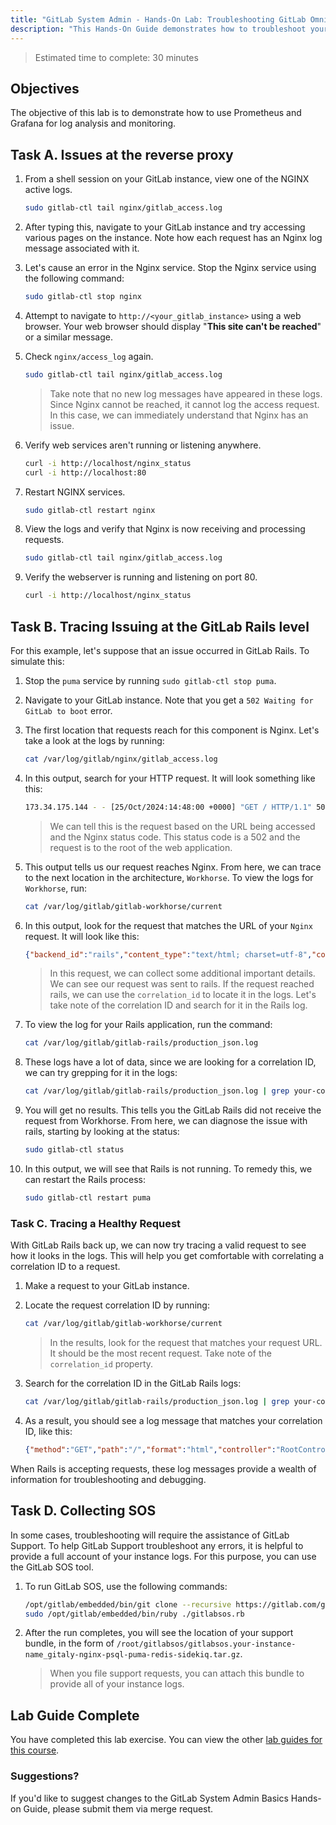 ```yaml
---
title: "GitLab System Admin - Hands-On Lab: Troubleshooting GitLab Omnibus"
description: "This Hands-On Guide demonstrates how to troubleshoot your GitLab Omnibus instance"
---
```


> Estimated time to complete: 30 minutes

## Objectives

The objective of this lab is to demonstrate how to use Prometheus and Grafana for log analysis and monitoring.

## Task A. Issues at the reverse proxy

1. From a shell session on your GitLab instance, view one of the NGINX active logs.

   ```bash
   sudo gitlab-ctl tail nginx/gitlab_access.log
   ```

1. After typing this, navigate to your GitLab instance and try accessing various pages on the instance. Note how each request has an Nginx log message associated with it.

1. Let's cause an error in the Nginx service. Stop the Nginx service using the following command:

   ```bash
   sudo gitlab-ctl stop nginx
   ```

1. Attempt to navigate to `http://<your_gitlab_instance>` using a web browser. Your web browser should display "**This site can't be reached**" or a similar message.

1. Check `nginx/access_log` again.

   ```bash
   sudo gitlab-ctl tail nginx/gitlab_access.log
   ```

    > Take note that no new log messages have appeared in these logs. Since Nginx cannot be reached, it cannot log the access request. In this case, we can immediately understand that Nginx has an issue.

1. Verify web services aren't running or listening anywhere.

   ```bash
   curl -i http://localhost/nginx_status
   curl -i http://localhost:80
   ```

1. Restart NGINX services.

   ```bash
   sudo gitlab-ctl restart nginx
   ```

1. View the logs and verify that Nginx is now receiving and processing requests.

   ```bash
   sudo gitlab-ctl tail nginx/gitlab_access.log
   ```

1. Verify the webserver is running and listening on port 80.

   ```bash
   curl -i http://localhost/nginx_status
   ```

## Task B. Tracing Issuing at the GitLab Rails level

For this example, let's suppose that an issue occurred in GitLab Rails. To simulate this:

1. Stop the `puma` service by running `sudo gitlab-ctl stop puma`.

1. Navigate to your GitLab instance. Note that you get a `502 Waiting for GitLab to boot` error.

1. The first location that requests reach for this component is Nginx. Let's take a look at the logs by running:

    ```bash
    cat /var/log/gitlab/nginx/gitlab_access.log
    ```

1. In this output, search for your HTTP request. It will look something like this:

    ```bash
    173.34.175.144 - - [25/Oct/2024:14:48:00 +0000] "GET / HTTP/1.1" 502 2026 "http://34.56.107.198/" "Mozilla/5.0 (Macintosh; Intel Mac OS X 10_15_7) AppleWebKit/537.36 (KHTML, like Gecko) Chrome/129.0.0.0 Safari/537.36" -
    ```

    > We can tell this is the request based on the URL being accessed and the Nginx status code. This status code is a 502 and the request is to the root of the web application.

1. This output tells us our request reaches Nginx. From here, we can trace to the next location in the architecture, `Workhorse`. To view the logs for `Workhorse`, run:

    ```bash
    cat /var/log/gitlab/gitlab-workhorse/current
    ```

1. In this output, look for the request that matches the URL of your `Nginx` request. It will look like this:

    ```json
    {"backend_id":"rails","content_type":"text/html; charset=utf-8","correlation_id":"01JB22H7ENN72DH5XNMTB2170Z","duration_ms":0,"host":"34.56.107.198","level":"info","method":"GET","msg":"access","proto":"HTTP/1.1","referrer":"http://34.56.107.198/","remote_addr":"173.34.175.144:0","remote_ip":"173.34.175.144","route":"","route_id":"default","status":502,"system":"http","time":"2024-10-25T14:50:49Z","ttfb_ms":0,"uri":"/favicon.ico","user_agent":"Mozilla/5.0 (Macintosh; Intel Mac OS X 10_15_7) AppleWebKit/537.36 (KHTML, like Gecko) Chrome/129.0.0.0 Safari/537.36","written_bytes":2026}
    ```

    > In this request, we can collect some additional important details. We can see our request was sent to rails. If the request reached rails, we can use the `correlation_id` to locate it in the logs. Let's take note of the correlation ID and search for it in the Rails log.

1. To view the log for your Rails application, run the command:

    ```bash
    cat /var/log/gitlab/gitlab-rails/production_json.log
    ```

1. These logs have a lot of data, since we are looking for a correlation ID, we can try grepping for it in the logs:

    ```bash
    cat /var/log/gitlab/gitlab-rails/production_json.log | grep your-correlation-id
    ```

1. You will get no results. This tells you the GitLab Rails did not receive the request from Workhorse. From here, we can diagnose the issue with rails, starting by looking at the status:

    ```bash
    sudo gitlab-ctl status
    ```

1. In this output, we will see that Rails is not running. To remedy this, we can restart the Rails process:

    ```bash
    sudo gitlab-ctl restart puma
    ```

### Task C. Tracing a Healthy Request

With GitLab Rails back up, we can now try tracing a valid request to see how it looks in the logs. This will help you get comfortable with correlating a correlation ID to a request.

1. Make a request to your GitLab instance.

1. Locate the request correlation ID by running:

    ```bash
    cat /var/log/gitlab/gitlab-workhorse/current
    ```

    > In the results, look for the request that matches your request URL. It should be the most recent request. Take note of the `correlation_id` property.

1. Search for the correlation ID in the GitLab Rails logs:

    ```bash
    cat /var/log/gitlab/gitlab-rails/production_json.log | grep your-correlation-id
    ```

1. As a result, you should see a log message that matches your correlation ID, like this:

    ```json
    {"method":"GET","path":"/","format":"html","controller":"RootController","action":"index","status":200,"time":"2024-10-25T15:05:43.089Z","params":[],"correlation_id":"01JB23CG5BM7X1KDDKX5DZ2RCK","meta.caller_id":"RootController#index","meta.feature_category":"groups_and_projects","meta.remote_ip":"173.34.175.144","meta.user":"root","meta.user_id":1,"meta.client_id":"user/1","remote_ip":"173.34.175.144","user_id":1,"username":"root","ua":"Mozilla/5.0 (Macintosh; Intel Mac OS X 10_15_7) AppleWebKit/537.36 (KHTML, like Gecko) Chrome/129.0.0.0 Safari/537.36","queue_duration_s":0.036988,"request_urgency":"low","target_duration_s":5,"redis_calls":68,"redis_allowed_cross_slot_calls":5,"redis_duration_s":0.012599,"redis_read_bytes":7048,"redis_write_bytes":5562,"redis_cache_calls":25,"redis_cache_allowed_cross_slot_calls":3,"redis_cache_duration_s":0.004691,"redis_cache_read_bytes":1971,"redis_cache_write_bytes":2244,"redis_db_load_balancing_calls":3,"redis_db_load_balancing_duration_s":0.000548,"redis_db_load_balancing_write_bytes":104,"redis_feature_flag_calls":31,"redis_feature_flag_duration_s":0.005347,"redis_feature_flag_read_bytes":4694,"redis_feature_flag_write_bytes":2526,"redis_repository_cache_calls":3,"redis_repository_cache_duration_s":0.000853,"redis_repository_cache_read_bytes":203,"redis_repository_cache_write_bytes":79,"redis_sessions_calls":6,"redis_sessions_allowed_cross_slot_calls":2,"redis_sessions_duration_s":0.00116,"redis_sessions_read_bytes":180,"redis_sessions_write_bytes":609,"db_count":52,"db_write_count":0,"db_cached_count":11,"db_txn_count":0,"db_replica_txn_count":0,"db_primary_txn_count":0,"db_main_txn_count":0,"db_ci_txn_count":0,"db_main_replica_txn_count":0,"db_ci_replica_txn_count":0,"db_replica_count":0,"db_primary_count":52,"db_main_count":52,"db_ci_count":0,"db_main_replica_count":0,"db_ci_replica_count":0,"db_replica_write_count":0,"db_primary_write_count":0,"db_main_write_count":0,"db_ci_write_count":0,"db_main_replica_write_count":0,"db_ci_replica_write_count":0,"db_replica_cached_count":0,"db_primary_cached_count":11,"db_main_cached_count":11,"db_ci_cached_count":0,"db_main_replica_cached_count":0,"db_ci_replica_cached_count":0,"db_replica_wal_count":0,"db_primary_wal_count":0,"db_main_wal_count":0,"db_ci_wal_count":0,"db_main_replica_wal_count":0,"db_ci_replica_wal_count":0,"db_replica_wal_cached_count":0,"db_primary_wal_cached_count":0,"db_main_wal_cached_count":0,"db_ci_wal_cached_count":0,"db_main_replica_wal_cached_count":0,"db_ci_replica_wal_cached_count":0,"db_replica_txn_max_duration_s":0.0,"db_primary_txn_max_duration_s":0.0,"db_main_txn_max_duration_s":0.0,"db_ci_txn_max_duration_s":0.0,"db_main_replica_txn_max_duration_s":0.0,"db_ci_replica_txn_max_duration_s":0.0,"db_replica_txn_duration_s":0.0,"db_primary_txn_duration_s":0.0,"db_main_txn_duration_s":0.0,"db_ci_txn_duration_s":0.0,"db_main_replica_txn_duration_s":0.0,"db_ci_replica_txn_duration_s":0.0,"db_replica_duration_s":0.0,"db_primary_duration_s":0.039,"db_main_duration_s":0.039,"db_ci_duration_s":0.0,"db_main_replica_duration_s":0.0,"db_ci_replica_duration_s":0.0,"cpu_s":0.225071,"mem_objects":91945,"mem_bytes":8675485,"mem_mallocs":19041,"mem_total_bytes":12353285,"pid":239709,"worker_id":"puma_2","rate_limiting_gates":[],"db_duration_s":0.02908,"view_duration_s":0.11937,"duration_s":0.20995}
    ```

When Rails is accepting requests, these log messages provide a wealth of information for troubleshooting and debugging.

## Task D. Collecting SOS

In some cases, troubleshooting will require the assistance of GitLab Support. To help GitLab Support troubleshoot any errors, it is helpful to provide a full account of your instance logs. For this purpose, you can use the GitLab SOS tool.

1. To run GitLab SOS, use the following commands:

    ```bash
    /opt/gitlab/embedded/bin/git clone --recursive https://gitlab.com/gitlab-com/support/toolbox/gitlabsos.git && cd gitlabsos
    sudo /opt/gitlab/embedded/bin/ruby ./gitlabsos.rb
    ```

1. After the run completes, you will see the location of your support bundle, in the form of `/root/gitlabsos/gitlabsos.your-instance-name_gitaly-nginx-psql-puma-redis-sidekiq.tar.gz`.

    > When you file support requests, you can attach this bundle to provide all of your instance logs.

## Lab Guide Complete

You have completed this lab exercise. You can view the other [lab guides for this course](/handbook/customer-success/professional-services-engineering/education-services/ilt-labs/sysadminhandson).

### Suggestions?

If you'd like to suggest changes to the GitLab System Admin Basics Hands-on Guide, please submit them via merge request.
